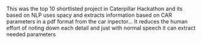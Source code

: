 This was the top 10 shortlisted project in Caterpillar Hackathon and its based on NLP uses spacy and extracts information based on CAR parameters in a pdf format from the car inpector... It reduces the human effort of noting down each detail and just with normal speech it can extract needed parameters
